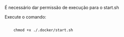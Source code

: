 É necessário dar permissão de execução para o start.sh

Execute o comando:

<code>
    chmod +x ./.docker/start.sh
</code>